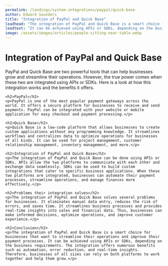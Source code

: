 ```yaml
---
permalink: /landings/system-integrations/paypal/quick-base
author: Edward Saunders
title: "Integration of PayPal and Quick Base"
leadhead: "The integration of PayPal and Quick Base is a smart choice for businesses that want to streamline their operations and improve their payment processes"
leadtext: "It can be achieved using APIs or SDKs, depending on the business requirements. The integration offers numerous benefits such as automation, error reduction, and real-time insights. Therefore, businesses of all sizes can rely on both platforms to work together and help them grow."
image: /assets/images/articles/people-sitting-near-table.webp
---
```

<div class="arttext">	<h1>Integration of PayPal and Quick Base</h1>
	<p>PayPal and Quick Base are two powerful tools that can help businesses grow and streamline their operations. However, the true power comes when these two are integrated using APIs or SDKs. Here is a look at how this integration works and the benefits it offers.</p>

	<h2>PayPal</h2>
	<p>PayPal is one of the most popular payment gateways across the world. It offers a secure platform for businesses to receive and send payments. PayPal can be integrated with your website or mobile application for easy checkout and payment processing.</p>

	<h2>Quick Base</h2>
	<p>Quick Base is a low-code platform that allows businesses to create custom applications without any programming knowledge. It streamlines workflows and centralizes data to optimize operations for businesses of all kinds. It can be used for project management, customer relationship management, inventory management, and more.</p>

	<h2>Integration of PayPal and Quick Base</h2>
	<p>The integration of PayPal and Quick Base can be done using APIs or SDKs. APIs allow the two platforms to communicate with each other and exchange data seamlessly. SDKs can be used to build custom integrations that cater to specific business applications. When these two platforms are integrated, businesses can automate their payment processes, streamline operations, and manage finances more effectively.</p>

	<h2>Problems their integration solves</h2>
	<p>The integration of PayPal and Quick Base solves several problems for businesses. It eliminates manual data entry, reduces the risk of errors, and saves time. It streamlines business processes and provides real-time insights into sales and financial data. Thus, businesses can make informed decisions, optimize operations, and improve customer experience.</p>

	<h2>Conclusion</h2>
	<p>The integration of PayPal and Quick Base is a smart choice for businesses that want to streamline their operations and improve their payment processes. It can be achieved using APIs or SDKs, depending on the business requirements. The integration offers numerous benefits such as automation, error reduction, and real-time insights. Therefore, businesses of all sizes can rely on both platforms to work together and help them grow.</p>
</div>